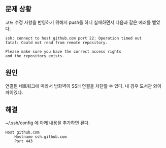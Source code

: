 
## 문제 상황

코드 수정 사항을 반영하기 위해서 push를 하니 실패하면서 다음과 같은 에러를 뱉었다. 

```
ssh: connect to host github.com port 22: Operation timed out
fatal: Could not read from remote repository.

Please make sure you have the correct access rights
and the repository exists.
```

## 원인

연결된 네트워크에 따라서 방화벽이 SSH 연결을 차단할 수 있다. 내 경우 도서관 와이파이였다. 


## 해결

~/.ssh/config 에 아래 내용을 추가하면 된다. 

```
Host github.com
    Hostname ssh.github.com
    Port 443
```

